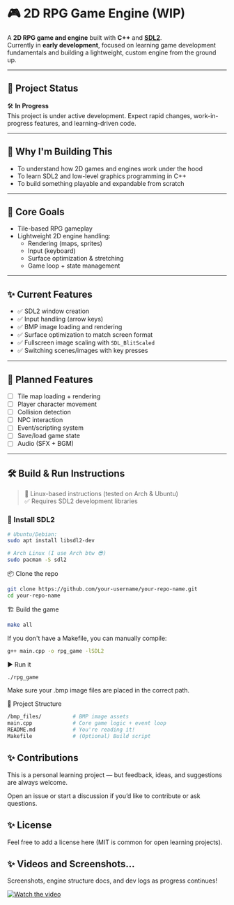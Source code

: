 # 🎮 2D RPG Game Engine (WIP)

A **2D RPG game and engine** built with **C++** and **[SDL2](https://www.libsdl.org/)**.  
Currently in **early development**, focused on learning game development fundamentals and building a lightweight, custom engine from the ground up.

---

## 🚧 Project Status

🛠️ **In Progress**  
This project is under active development. Expect rapid changes, work-in-progress features, and learning-driven code.

---

## 🧠 Why I'm Building This

- To understand how 2D games and engines work under the hood
- To learn SDL2 and low-level graphics programming in C++
- To build something playable and expandable from scratch

---

## 🎯 Core Goals

- Tile-based RPG gameplay
- Lightweight 2D engine handling:
  - Rendering (maps, sprites)
  - Input (keyboard)
  - Surface optimization & stretching
  - Game loop + state management

---

## ✨ Current Features

- ✅ SDL2 window creation
- ✅ Input handling (arrow keys)
- ✅ BMP image loading and rendering
- ✅ Surface optimization to match screen format
- ✅ Fullscreen image scaling with `SDL_BlitScaled`
- ✅ Switching scenes/images with key presses

---

## 🧱 Planned Features

- [ ] Tile map loading + rendering
- [ ] Player character movement
- [ ] Collision detection
- [ ] NPC interaction
- [ ] Event/scripting system
- [ ] Save/load game state
- [ ] Audio (SFX + BGM)

---

## 🛠️ Build & Run Instructions

> 🐧 Linux-based instructions (tested on Arch & Ubuntu)  
> ✅ Requires SDL2 development libraries

### 🔧 Install SDL2

```bash
# Ubuntu/Debian:
sudo apt install libsdl2-dev

# Arch Linux (I use Arch btw 😎)
sudo pacman -S sdl2
```
📦 Clone the repo
```bash
git clone https://github.com/your-username/your-repo-name.git
cd your-repo-name
```
🏗️ Build the game
```bash
make all
```
If you don't have a Makefile, you can manually compile:

```bash
g++ main.cpp -o rpg_game -lSDL2
```
▶️ Run it
```bash
./rpg_game
```
Make sure your .bmp image files are placed in the correct path.

📁 Project Structure
```bash
/bmp_files/          # BMP image assets
main.cpp             # Core game logic + event loop
README.md            # You're reading it!
Makefile             # (Optional) Build script
```
## ✨ Contributions
This is a personal learning project — but feedback, ideas, and suggestions are always welcome.

Open an issue or start a discussion if you’d like to contribute or ask questions.

## ✨ License
Feel free to add a license here (MIT is common for open learning projects).

## ✨ Videos and Screenshots...
Screenshots, engine structure docs, and dev logs as progress continues!

[![Watch the video](https://img.youtube.com/vi/d0tMFpN2BHQ/hqdefault.jpg)](https://www.youtube.com/watch?v=d0tMFpN2BHQ)
